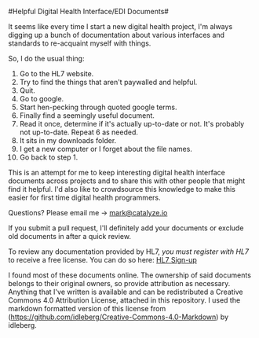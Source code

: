 #Helpful Digital Health Interface/EDI Documents#

It seems like every time I start a new digital health project, I'm always digging up a bunch of documentation about various interfaces and standards to re-acquaint myself with things.

So, I do the usual thing:

1. Go to the HL7 website.
2. Try to find the things that aren't paywalled and helpful.
3. Quit.
4. Go to google.
5. Start hen-pecking through quoted google terms.
6. Finally find a seemingly useful document.
7. Read it once, determine if it's actually up-to-date or not. It's probably not up-to-date. Repeat 6 as needed.
8. It sits in my downloads folder.
9. I get a new computer or I forget about the file names.
10. Go back to step 1.

This is an attempt for me to keep interesting digital health interface documents across projects and to share this with other people that might find it helpful. I'd also like to crowdsource this knowledge to make this easier for first time digital health programmers.

Questions? Please email me -> mark@catalyze.io

If you submit a pull request, I'll definitely add your documents or exclude old documents in after a quick review.

To review any documentation provided by HL7, _you must register with HL7_ to receive a free license. You can do so here: [HL7 Sign-up](https://qcommerce.hl7.org/qcommercenet/NewUser/Index.aspx)

I found most of these documents online. The ownership of said documents belongs to their original owners, so provide attribution as necessary. Anything that I've written is available and can be redistributed a Creative Commons 4.0 Attribution License, attached in this repository. I used the markdown formatted version of this license from (https://github.com/idleberg/Creative-Commons-4.0-Markdown) by idleberg.
